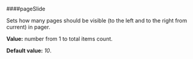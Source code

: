 ﻿####pageSlide

Sets how many pages should be visible (to the left and to the right from current) in pager.

**Value:** number from 1 to  total items count.

**Default value:** *10*.
